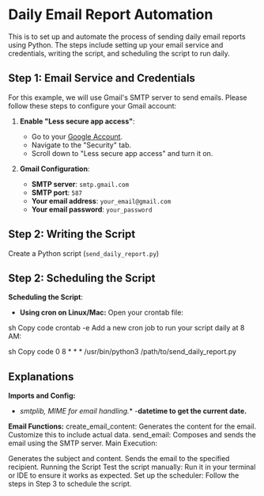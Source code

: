 # Daily Email Report Automation

This is to set up and automate the process of sending daily email reports using Python. The steps include setting up your email service and credentials, writing the script, and scheduling the script to run daily.

## Step 1: Email Service and Credentials

For this example, we will use Gmail's SMTP server to send emails. Please follow these steps to configure your Gmail account:

1. **Enable "Less secure app access"**:
   - Go to your [Google Account](https://myaccount.google.com/).
   - Navigate to the "Security" tab.
   - Scroll down to "Less secure app access" and turn it on.

2. **Gmail Configuration**:
   - **SMTP server**: `smtp.gmail.com`
   - **SMTP port**: `587`
   - **Your email address**: `your_email@gmail.com`
   - **Your email password**: `your_password`


## Step 2: Writing the Script

Create a Python script (`send_daily_report.py`) 


## Step 2: Scheduling the Script

**Scheduling the Script**:
- **Using cron on Linux/Mac:**
Open your crontab file:

sh
Copy code
crontab -e
Add a new cron job to run your script daily at 8 AM:

sh
Copy code
0 8 * * * /usr/bin/python3 /path/to/send_daily_report.py

## Explanations
 
 **Imports and Config:**

- **smtplib, MIME* for email handling.**
-**datetime to get the current date.**

**Email Functions:**
create_email_content: Generates the content for the email. Customize this to include actual data.
send_email: Composes and sends the email using the SMTP server.
Main Execution:

Generates the subject and content.
Sends the email to the specified recipient.
Running the Script
Test the script manually: Run it in your terminal or IDE to ensure it works as expected.
Set up the scheduler: Follow the steps in Step 3 to schedule the script.